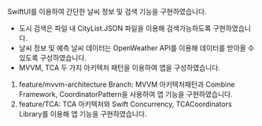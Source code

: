 SwiftUI를 이용하여 간단한 날씨 정보 및 검색 기능을 구현하였습니다.
- 도시 검색은 파일 내 CityList.JSON 파일을 이용해 검색가능하도록 구현하였습니다.
- 날씨 정보 및 예측 날씨 데이터는 OpenWeather API를 이용해 데이터를 받아올 수 있도록 구성하였습니다.
- MVVM, TCA 두 가지 아키텍처 패턴을 이용하여 앱을 구성하였습니다.
  
1. feature/mvvm-architecture Branch: MVVM 아키텍처패턴과 Combine Framework, CoordinatorPattern을 사용하여 앱 기능을 구현하였습니다.
2. feature/TCA: TCA 아키텍처와 Swift Concurrency, TCACoordinators Library를 이용해 앱 기능을 구현하였습니다.
